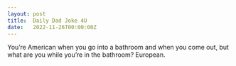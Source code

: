 ```yaml
---
layout: post
title:  Daily Dad Joke 4U
date:   2022-11-26T00:00:00Z
---
```

You’re American when you go into a bathroom and when you come out, but what are you while you’re in the bathroom? European.
